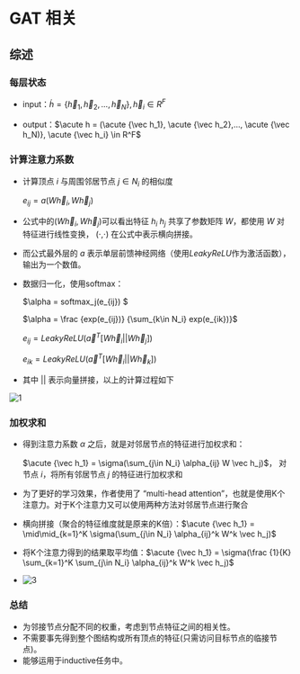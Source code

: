 # GAT 相关

## 综述

### 每层状态

+ input：$\acute h = \{\vec h_1, \vec h_2, ..., \vec h_N\}, \vec h_i \in R^F$

+ output：$\acute h = (\acute {\vec h_1}, \acute {\vec h_2},..., \acute {\vec h_N)}, \acute {\vec h_i} \in R^F$

### 计算注意力系数

+ 计算顶点 $i$ 与周围邻居节点 $j \in N_i$ 的相似度

  $e_{ij} = a(W \vec h_i, W \vec h_j)$

+ 公式中的$(W \vec h_i, W \vec h_j)$可以看出特征 $h_i$ $h_j$ 共享了参数矩阵 *W*，都使用 *W* 对特征进行线性变换， (⋅,⋅) 在公式中表示横向拼接。

+ 而公式最外层的 *a* 表示单层前馈神经网络（使用*LeakyReLU*作为激活函数），输出为一个数值。

+ 数据归一化，使用softmax：

  $\alpha = softmax_j(e_{ij}) $ 

  $\alpha = \frac {exp(e_{ij})} {\sum_{k\in N_i} exp(e_{ik})}$

  $e_{ij} = LeakyReLU(\vec a^T [W \vec h_i || W \vec h_j])$

  $e_{ik} = LeakyReLU(\vec a^T [W \vec h_i || W \vec h_k])$

+ 其中 $||$ 表示向量拼接，以上的计算过程如下

![1](/Users/lixuanhong/Desktop/boohee_projects/base_KG/KGC/images/4.png)

### 加权求和

+ 得到注意力系数 $\alpha$ 之后，就是对邻居节点的特征进行加权求和：

  $\acute {\vec h_1} = \sigma(\sum_{j\in N_i} \alpha_{ij} W \vec h_j)$， 对节点 $i$，将所有邻居节点 $j$ 的特征进行加权求和

+ 为了更好的学习效果，作者使用了 “multi-head attention”，也就是使用K个注意力。对于K个注意力又可以使用两种方法对邻居节点进行聚合

+ 横向拼接（聚合的特征维度就是原来的K倍）：$\acute {\vec h_1} = \mid\mid_{k=1}^K \sigma(\sum_{j\in N_i} \alpha_{ij}^k W^k \vec h_j)$

+ 将K个注意力得到的结果取平均值：$\acute {\vec h_1} = \sigma(\frac {1}{K} \sum_{k=1}^K \sum_{j\in N_i} \alpha_{ij}^k W^k \vec h_j)$

+ ![3](/Users/lixuanhong/Desktop/boohee_projects/base_KG/KGC/images/3.png)

### 总结

+ 为邻接节点分配不同的权重，考虑到节点特征之间的相关性。
+ 不需要事先得到整个图结构或所有顶点的特征(只需访问目标节点的临接节点)。
+ 能够运用于inductive任务中。